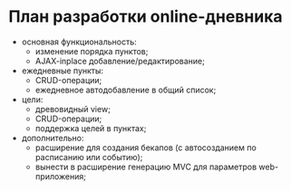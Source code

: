 План разработки online-дневника
================================================================================

* основная функциональность:
	* изменение порядка пунктов;
	* AJAX-inplace добавление/редактирование;
* ежедневные пункты:
	* CRUD-операции;
	* ежедневное автодобавление в общий список;
* цели:
	* древовидный view;
	* CRUD-операции;
	* поддержка целей в пунктах;
* дополнительно:
	* расширение для создания бекапов (с автосозданием по расписанию или
	событию);
	* вынести в расширение генерацию MVC для параметров web-приложения;

